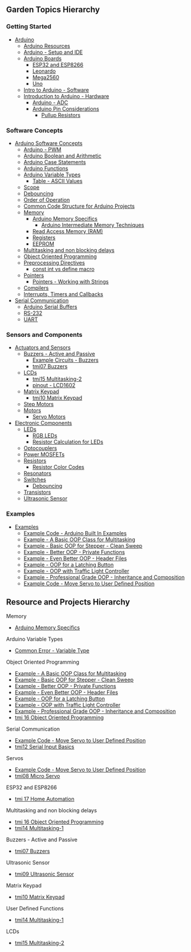
## Garden Topics Hierarchy

### Getting Started
- [Arduino](Arduino.md)
  - [Arduino Resources](Arduino%20Resources.md)
  - [Arduino - Setup and IDE](Arduino%20-%20Setup%20and%20IDE.md)
  - [Arduino Boards](Arduino%20Boards.md)
    - [ESP32 and ESP8266](ESP32%20and%20ESP8266.md)
    - [Leonardo](Leonardo.md)
    - [Mega2560](Mega2560.md)
    - [Uno](Uno.md)
  - [Intro to Arduino - Software](Intro%20to%20Arduino%20-%20Software.md)
  - [Introduction to Arduino - Hardware](Introduction%20to%20Arduino%20-%20Hardware.md)
    - [Arduino - ADC](Arduino%20-%20ADC.md)
    - [Arduino Pin Considerations](Arduino%20Pin%20Considerations.md)
      - [Pullup Resistors](Pullup%20Resistors.md)

### Software Concepts
  - [Arduino Software Concepts](Arduino%20Software%20Concepts.md)
    - [Arduino - PWM](Arduino%20-%20PWM.md)
    - [Arduino Boolean and Arithmetic](Arduino%20Boolean%20and%20Arithmetic.md)
    - [Arduino Case Statements](Arduino%20Case%20Statements.md)
    - [Arduino Functions](Arduino%20Functions.md)
    - [Arduino Variable Types](Arduino%20Variable%20Types.md)
      - [Table - ASCII Values](Table%20-%20ASCII%20Values.md)
    - [Scope](Scope.md)
    - [Debouncing](Debouncing.md)
    - [Order of Operation](Order%20of%20Operation.md)
    - [Common Code Structure for Arduino Projects](Common%20Code%20Structure%20for%20Arduino%20Projects.md)
    - [Memory](Memory.md)
      - [Arduino Memory Specifics](Arduino%20Memory%20Specifics.md)
        - [Arduino Intermediate Memory Techniques](Arduino%20Intermediate%20Memory%20Techniques.md)
      - [Read Access Memory (RAM)](Read%20Access%20Memory%20(RAM).md)
      - [Registers](Registers.md)
      - [EEPROM](EEPROM.md)
    - [Multitasking and non blocking delays](Multitasking%20and%20non%20blocking%20delays.md)
    - [Object Oriented Programming](Object%20Oriented%20Programming.md)
    - [Preprocessing Directives](Preprocessing%20Directives.md)
      - [const int vs define macro](const%20int%20vs%20define%20macro.md)
    - [Pointers](Pointers.md)
      - [Pointers - Working with Strings](Pointers%20-%20Working%20with%20Strings.md)
    - [Compilers](Compilers.md)
    - [Interrupts, Timers and Callbacks](Interrupts,%20Timers%20and%20Callbacks.md)
  - [Serial Communication](Serial%20Communication.md)
    - [Arduino Serial Buffers](Arduino%20Serial%20Buffers.md)
    - [RS-232](RS-232.md)
    - [UART](UART.md)

### Sensors and Components
  - [Actuators and Sensors](Actuators%20and%20Sensors.md)
    - [Buzzers - Active and Passive](Buzzers%20-%20Active%20and%20Passive.md)
      - [Example Circuits - Buzzers](Example%20Circuits%20-%20Buzzers.md)
      - [tmi07 Buzzers](Personal%20Folders/that_marouk_ish/tmi07%20Buzzers.md)
    - [LCDs](LCDs.md)
      - [tmi15 Multitasking-2](Personal%20Folders/that_marouk_ish/tmi15%20Multitasking-2.md)
      - [pinout - LCD1602](pinout%20-%20LCD1602.md)
    - [Matrix Keypad](Matrix%20Keypad.md)
      - [tmi10 Matrix Keypad](Personal%20Folders/that_marouk_ish/tmi10%20Matrix%20Keypad.md)
    - [Step Motors](Step%20Motors.md)
    - [Motors](Motors.md)
      - [Servo Motors](Servo%20Motors.md)
  - [Electronic Components](Electronic%20Components.md)
    - [LEDs](LEDs.md)
      - [RGB LEDs](RGB%20LEDs.md)
      - [Resistor Calculation for LEDs](Resistor%20Calculation%20for%20LEDs.md)
    - [Optocouplers](Optocouplers.md)
    - [Power MOSFETs](Power%20MOSFETs.md)
    - [Resistors](Resistors.md)
      - [Resistor Color Codes](Resistor%20Color%20Codes.md)
    - [Resonators](Resonators.md)
    - [Switches](Switches.md)
      - [Debouncing](Debouncing.md)
    - [Transistors](Transistors.md)
    - [Ultrasonic Sensor](Ultrasonic%20Sensor.md)

### Examples
  - [Examples](Examples.md)
    - [Example Code - Arduino Built In Examples](Example%20Code%20-%20Arduino%20Built%20In%20Examples.md)
    - [Example - A Basic OOP Class for Multitasking](Example%20-%20A%20Basic%20OOP%20Class%20for%20Multitasking.md)
    - [Example - Basic OOP for Stepper - Clean Sweep](Example%20-%20Basic%20OOP%20for%20Stepper%20-%20Clean%20Sweep.md)
    - [Example - Better OOP - Private Functions](Example%20-%20Better%20OOP%20-%20Private%20Functions.md)
    - [Example - Even Better OOP - Header Files](Example%20-%20Even%20Better%20OOP%20-%20Header%20Files.md)
    - [Example - OOP for a Latching Button](Example%20-%20OOP%20for%20a%20Latching%20Button.md)
    - [Example - OOP with Traffic Light Controller](Example%20-%20OOP%20with%20Traffic%20Light%20Controller.md)
    - [Example - Professional Grade OOP - Inheritance and Composition](Example%20-%20Professional%20Grade%20OOP%20-%20Inheritance%20and%20Composition.md)
    - [Example Code - Move Servo to User Defined Position](Personal%20Folders/that_marouk_ish/code/Example%20Code%20-%20Move%20Servo%20to%20User%20Defined%20Position.md)


## Resource and Projects Hierarchy
Memory
- [Arduino Memory Specifics](Arduino%20Memory%20Specifics.md)

Arduino Variable Types
- [Common Error - Variable Type](Common%20Error%20-%20Variable%20Type.md)

Object Oriented Programming
- [Example - A Basic OOP Class for Multitasking](Example%20-%20A%20Basic%20OOP%20Class%20for%20Multitasking.md)
- [Example - Basic OOP for Stepper - Clean Sweep](Example%20-%20Basic%20OOP%20for%20Stepper%20-%20Clean%20Sweep.md)
- [Example - Better OOP - Private Functions](Example%20-%20Better%20OOP%20-%20Private%20Functions.md)
- [Example - Even Better OOP - Header Files](Example%20-%20Even%20Better%20OOP%20-%20Header%20Files.md)
- [Example - OOP for a Latching Button](Example%20-%20OOP%20for%20a%20Latching%20Button.md)
- [Example - OOP with Traffic Light Controller](Example%20-%20OOP%20with%20Traffic%20Light%20Controller.md)
- [Example - Professional Grade OOP - Inheritance and Composition](Example%20-%20Professional%20Grade%20OOP%20-%20Inheritance%20and%20Composition.md)
- [tmi 16 Object Oriented Programming](Personal%20Folders/that_marouk_ish/tmi%2016%20Object%20Oriented%20Programming.md)

Serial Communication
- [Example Code - Move Servo to User Defined Position](Personal%20Folders/that_marouk_ish/code/Example%20Code%20-%20Move%20Servo%20to%20User%20Defined%20Position.md)
- [tmi12 Serial Input Basics](Personal%20Folders/that_marouk_ish/tmi12%20Serial%20Input%20Basics.md)

Servos
- [Example Code - Move Servo to User Defined Position](Personal%20Folders/that_marouk_ish/code/Example%20Code%20-%20Move%20Servo%20to%20User%20Defined%20Position.md)
- [tmi08 Micro Servo](Personal%20Folders/that_marouk_ish/tmi08%20Micro%20Servo.md)

ESP32 and ESP8266
- [tmi 17 Home Automation](Personal%20Folders/that_marouk_ish/tmi%2017%20Home%20Automation.md)

Multitasking and non blocking delays
- [tmi 16 Object Oriented Programming](Personal%20Folders/that_marouk_ish/tmi%2016%20Object%20Oriented%20Programming.md)
- [tmi14 Multitasking-1](Personal%20Folders/that_marouk_ish/tmi14%20Multitasking-1.md)

Buzzers - Active and Passive
- [tmi07 Buzzers](Personal%20Folders/that_marouk_ish/tmi07%20Buzzers.md)

Ultrasonic Sensor
- [tmi09 Ultrasonic Sensor](Personal%20Folders/that_marouk_ish/tmi09%20Ultrasonic%20Sensor.md)

Matrix Keypad
- [tmi10 Matrix Keypad](Personal%20Folders/that_marouk_ish/tmi10%20Matrix%20Keypad.md)

User Defined Functions
- [tmi14 Multitasking-1](Personal%20Folders/that_marouk_ish/tmi14%20Multitasking-1.md)

LCDs
- [tmi15 Multitasking-2](Personal%20Folders/that_marouk_ish/tmi15%20Multitasking-2.md)

